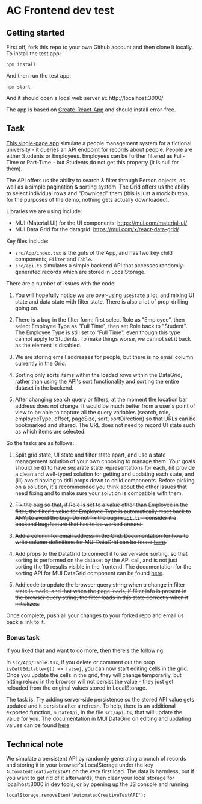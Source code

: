 # AC Frontend dev test

## Getting started

First off, fork this repo to your own Github account and then clone it locally. To install the test app:

```
npm install
```

And then run the test app:

```
npm start
```

And it should open a local web server at: http://localhost:3000/

The app is based on [Create-React-App](https://create-react-app.dev/) and should install error-free. 

## Task

[This single-page app](http://localhost:3000/) simulate a people management system for a fictional university - it queries an API endpoint for records about people. People are either Students or Employees. Employees can be further filtered as Full-Time or Part-Time - but Students do not get this property (it is null for them).

The API offers us the ability to search & filter through Person objects, as well as a simple pagination & sorting system. The Grid offers us the ability to select individual rows and "Download" them (this is just a mock button, for the purposes of the demo, nothing gets actually downloaded).

Libraries we are using include:

- MUI (Material UI) for the UI components: https://mui.com/material-ui/
- MUI Data Grid for the datagrid: https://mui.com/x/react-data-grid/

Key files include:

- `src/App/index.tsx` is the guts of the App, and has two key child components, `Filter` and `Table`.
- `src/api.ts` simulates a simple backend API that accesses randomly-generated records which are stored in LocalStorage.

There are a number of issues with the code:

1. You will hopefully notice we are over-using `useState` a lot, and mixing UI state and data state with filter state. There is also a lot of prop-drilling going on.

2. There is a bug in the filter form: first select Role as "Employee", then select Employee Type as "Full Time", then set Role back to "Student". The Employee Type is still set to "Full Time", even though this type cannot apply to Students. To make things worse, we cannot set it back as the element is disabled.

3. We are storing email addresses for people, but there is no email column currently in the Grid.

4. Sorting only sorts items within the loaded rows within the DataGrid, rather than using the API's sort functionality and sorting the entire dataset in the backend.

5. After changing search query or filters, at the moment the location bar address does not change. It would be much better from a user's point of view to be able to capture all the query variables (search, role, employeeType, offset, pageSize, sort, sortDirection) so that URLs can be bookmarked and shared. The URL does not need to record UI state such as which items are selected.

So the tasks are as follows:

1. Split grid state, UI state and filter state apart, and use a state management solution of your own choosing to manage them. Your goals should be (i) to have separate state representations for each, (ii) provide a clean and well-typed solution for getting and updating each state, and (iii) avoid having to drill props down to child components. Before picking on a solution, it's recommended you think about the other issues that need fixing and to make sure your solution is compatible with them.

2. ~~Fix the bug so that, if Role is set to a value other than Employee in the filter, the filter's value for Employee Type is automatically reset back to ANY, to avoid the bug. Do not fix the bug in `api.ts` - consider it a backend bug/feature that has to be worked around.~~

3. ~~Add a column for email address in the Grid. Documentation for how to write column definitions for MUI DataGrid can be found [here](https://mui.com/x/react-data-grid/column-definition/).~~

4. Add props to the DataGrid to connect it to server-side sorting, so that sorting is performed on the dataset by the API call, and is not just sorting the 10 results visible in the frontend. The documentation for the sorting API for MUI DataGrid component can be found [here](https://mui.com/x/react-data-grid/sorting/).

5. ~~Add code to update the browser query string when a change in filter state is made, and that when the page loads, if filter info is present in the browser query string, the filter loads in this state correctly when it initializes.~~

Once complete, push all your changes to your forked repo and email us back a link to it.

### Bonus task

If you liked that and want to do more, then there's the following.

In `src/App/Table.tsx`, if you delete or comment out the prop `isCellEditable={() => false}`, you can now start editing cells in the grid. Once you update the cells in the grid, they will change temporarily, but hitting reload in the browser will not persist the value - they just get reloaded from the original values stored in LocalStorage.

The task is: Try adding server-side persistence so the stored API value gets updated and it persists after a refresh. To help, there is an additional exported function, `mutateApi`, in the file `src/api.ts`, that will update the value for you. The documentation in MUI DataGrid on editing and updating values can be found [here](https://mui.com/x/react-data-grid/editing/).

## Technical note

We simulate a persistent API by randomly generating a bunch of records and storing it in your browser's LocalStorage under the key `AutomatedCreativeTestAPI` on the very first load. The data is harmless, but if you want to get rid of it afterwards, then clear your local storage for localhost:3000 in dev tools, or by opening up the JS console and running:

```
localStorage.removeItem("AutomatedCreativeTestAPI");
```
